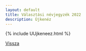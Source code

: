 ```yaml
---
layout: default
title: Választási névjegyzék 2022
description: Újkenéz
---
```


{% include UUjkeneez.html %}

[Vissza](./)